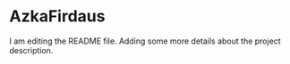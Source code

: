 # AzkaFirdaus
I am editing the README file. Adding some more details about the project description.
